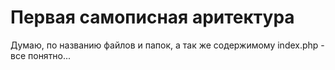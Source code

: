 # Первая самописная аритектура

Думаю, по названию файлов и папок, а так же содержимому index.php - все понятно...